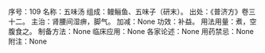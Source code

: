 序号：109
名称：五味汤
组成：鳗鲡鱼、五味子（研末）。
出处：《普济方》卷三十二。
主治：肾腰间湿痹，脚气。
加减：None
功效：补益。
用法用量：煮，空腹食之。
制备方法：None
临床应用：None
各家论述：None
用药禁忌：None
附注：None
